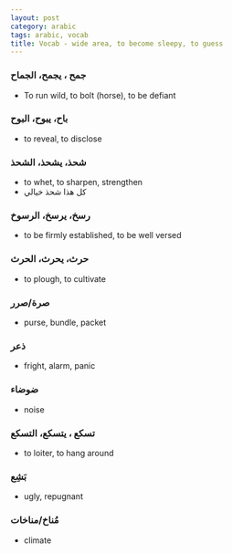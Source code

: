 ```yaml
---
layout: post
category: arabic
tags: arabic, vocab
title: Vocab - wide area, to become sleepy, to guess
---
```


### جمح ، يجمح، الجماح 
- To run wild, to bolt (horse), to be defiant

### باح، يبوح، البوح
- to reveal, to disclose

### شحذ، يشحذ، الشحذ
- to whet, to sharpen, strengthen
- كل هذا شحذ خيالي

### رسخ، يرسخ، الرسوخ
- to be firmly established, to be well versed

### حرث، يحرث، الحرث
- to plough, to cultivate

### صرة/صرر 
- purse, bundle, packet

### ذعر
- fright, alarm, panic
 
 ### ضوضاء
- noise 

### تسكع ، يتسكع، التسكع
- to loiter, to hang around 

### بَشِع
- ugly, repugnant

### مُناخ/مناخات
- climate
